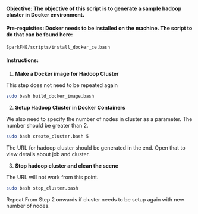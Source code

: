 #### Objective: The objective of this script is to generate a sample hadoop cluster in Docker environment.
#### Pre-requisites: Docker needs to be installed on the machine. The script to do that can be found here: 
    SparkFHE/scripts/install_docker_ce.bash

#### Instructions:

1. **Make a Docker image for Hadoop Cluster**

This step does not need to be repeated again
```bash
sudo bash build_docker_image.bash
```
2. **Setup Hadoop Cluster in Docker Containers**

We also need to specify the number of nodes in cluster as a parameter. The number should be greater than 2.
```bash
sudo bash create_cluster.bash 5
```
The URL for hadoop cluster should be generated in the end. Open that to view details about job and cluster.

3. **Stop hadoop cluster and clean the scene**

The URL will not work from this point. 
```bash
sudo bash stop_cluster.bash
```
Repeat From Step 2 onwards if cluster needs to be setup again with new number of nodes.
